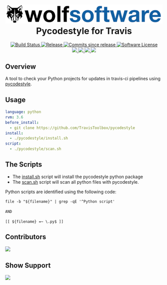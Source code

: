 <h1 align="center">
	<a href="https://github.com/WolfSoftware">
		<img src="https://raw.githubusercontent.com/WolfSoftware/branding/master/images/general/banners/64/black-and-white.png" alt="Wolf Software Logo" />
	</a>
	<br>
	Pycodestyle for Travis
</h1>


<p align="center">
	<a href="https://travis-ci.com/TravisToolbox/pycodestyle">
		<img src="https://img.shields.io/travis/com/TravisToolbox/pycodestyle/master?style=for-the-badge&logo=travis" alt="Build Status">
	</a>
	<a href="https://github.com/TravisToolbox/pycodestyle/releases/latest">
		<img src="https://img.shields.io/github/v/release/TravisToolbox/pycodestyle?color=blue&style=for-the-badge&logo=github&logoColor=white&label=Latest%20Release" alt="Release">
	</a>
	<a href="https://github.com/TravisToolbox/pycodestyle/releases/latest">
		<img src="https://img.shields.io/github/commits-since/TravisToolbox/pycodestyle/latest.svg?color=blue&style=for-the-badge&logo=github&logoColor=white" alt="Commits since release">
	</a>
	<a href="LICENSE.md">
		<img src="https://img.shields.io/badge/license-MIT-blue?style=for-the-badge&logo=read-the-docs&logoColor=white" alt="Software License">
	</a>
	<br>
	<a href=".github/CODE_OF_CONDUCT.md">
		<img src="https://img.shields.io/badge/Code%20of%20Conduct-blue?style=for-the-badge&logo=read-the-docs&logoColor=white" />
	</a>
	<a href=".github/CONTRIBUTING.md">
		<img src="https://img.shields.io/badge/Contributing-blue?style=for-the-badge&logo=read-the-docs&logoColor=white" />
	</a>
	<a href=".github/SECURITY.md">
		<img src="https://img.shields.io/badge/Report%20Security%20Concern-blue?style=for-the-badge&logo=read-the-docs&logoColor=white" />
	</a>
	<a href=".github/SUPPORT.md">
		<img src="https://img.shields.io/badge/Get%20Support-blue?style=for-the-badge&logo=read-the-docs&logoColor=white" />
	</a>
</p>

## Overview

A tool to check your Python projects for updates in travis-ci pipelines using [pycodestyle](https://pypi.org/project/pycodestyle/).

## Usage

```yml
language: python
rvm: 3.6
before_install:
  - git clone https://github.com/TravisToolbox/pycodestyle
install:
  - ./pycodestyle/install.sh
script:
  - ./pycodestyle/scan.sh
```

## The Scripts

- The [install.sh](install.sh) script will install the pycodestyle python package
- The [scan.sh](scan.sh) script will scan all python files with pycodestyle.

Python scripts are identified using the following code:

```shell
file -b "${filename}" | grep -qE '^Python script'

AND

[[ ${filename} =~ \.py$ ]]

```


## Contributors

<p>
	<a href="https://github.com/TGWolf">
		<img src="https://img.shields.io/badge/Wolf-black?style=for-the-badge" />
	</a>
</p>

## Show Support

<p>
	<a href="https://ko-fi.com/wolfsoftware">
		<img src="https://img.shields.io/badge/Ko%20Fi-blue?style=for-the-badge&logo=ko-fi&logoColor=white" />
	</a>
</p>
